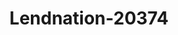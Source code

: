 ---
f_zip-code: 64109
f_state-code: MO
title: Lendnation-20374
f_phone: 816-531-2030
f_city-only: Kansas City
f_address: 600 Linwood Blvd Kansas City
f_location-unique-id: '20374'
slug: lendnation-20374
updated-on: '2024-05-30T13:46:58.046Z'
created-on: '2024-05-30T13:36:59.803Z'
published-on: '2024-05-30T13:54:32.469Z'
f_city-state: cms/city/kansas-city-mo.md
f_company: cms/company/lendnation.md
f_state: cms/state/missouri.md
layout: '[payday-loan].html'
tags: payday-loan
---